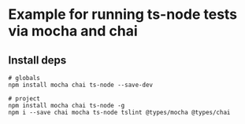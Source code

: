 # Example for running ts-node tests via mocha and chai

## Install deps 
```shell
# globals
npm install mocha chai ts-node --save-dev

# project
npm install mocha chai ts-node -g
npm i --save chai mocha ts-node tslint @types/mocha @types/chai
```